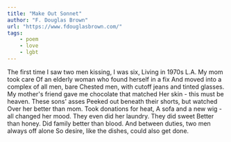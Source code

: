 ```yaml
---
title: "Make Out Sonnet"
author: "F. Douglas Brown"
url: "https://www.fdouglasbrown.com/"
tags: 
    - poem
    - love
    - lgbt
---
```

The first time I saw two men kissing, I was six,
Living in 1970s L.A. My mom took care
Of an elderly woman who found herself in a fix
And moved into a complex of all men, bare
Chested men, with cutoff jeans and tinted glasses.
My mother's friend gave me chocolate that matched
Her skin - this must be heaven. These sons' asses
Peeked out beneath their shorts, but watched
Over her better than mom. Took donations for heat,
A sofa and a new wig - all changed her mood.
They even did her laundry. They did sweet
Better than honey. Did family better than blood.
And between duties, two men always off alone
So desire, like the dishes, could also get done.